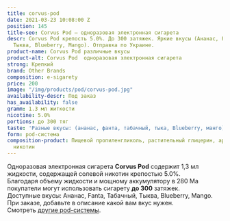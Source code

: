 ```yaml
---
title: corvus-pod
date: 2021-03-23 10:08:00 Z
position: 145
title-seo: Corvus Pod — одноразовая электронная сигарета
descr: Corvus Pod крепость 5.0%. До 300 затяжек. Яркие вкусы (Ананас, Fanta, Табачный,
  Тыква, Blueberry, Mango). Отправка по Украине.
product-name: Corvus Pod различные вкусы
product-alt: Corvus Pod  одноразовая электронная сигарета
strong: Крепкий
brand: Other Brands
composition: e-sigarety
price: 200
image: "/img/products/pod/corvus-pod.jpg"
availability-descr: Под заказ
has_availability: false
gramm: 1.3 мл житкости
nicotine: 5.0%
portions: до 300 тяг
taste: 'Разные вкусы: (ананас, фанта, табачный, тыка, Blueberry, манго)'
form: pod-система
composition-product: Пищевой пропиленгликоль, растительный глицерин, ароматизатор,
  никотин
---
```


Одноразовая электронная сигарета **Corvus Pod** содержит 1,3 мл жидкости, содержащей солевой никотин крепостью 5.0%.<br>
Благодаря объему жидкости и мощному аккумулятору в 280 Ма покупатели могут использовать сигарету **до 300** затяжек.<br>
Доступные вкусы: Ананас, Fanta, Табачный, Тыква, Blueberry, Mango.
При заказе, добавьте в описание какой вам вкус нужен.<br>
Смотреть [другие pod-системы](/elektronnye-sigarety).